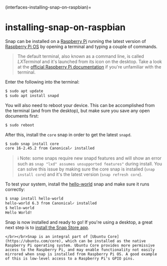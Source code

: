 (interfaces-installing-snap-on-raspbian)=
# installing-snap-on-raspbian

Snap can be installed on a [Raspberry Pi](https://www.raspberrypi.org/) running the latest version of [Raspberry Pi OS](https://www.raspberrypi.org/downloads/raspberry-pi-os/) by opening a terminal and typing a couple of commands.

> The default terminal, also known as a command line, is called *LXTerminal* and it's launched from its icon on the desktop. Take a look at the [official Raspberry Pi documentation](https://www.raspberrypi.org/documentation/usage/terminal/) if you're unfamiliar with the terminal.

Enter the following into the terminal:

```bash
$ sudo apt update
$ sudo apt install snapd
```
You will also need to reboot your device. This can be accomplished from the terminal (and from the desktop), but make sure you save any open documents first:

```bash
$ sudo reboot
```

After this, install the `core` snap in order to get the latest `snapd`.

```bash
$ sudo snap install core
core 16-2.45.2 from Canonical✓ installed
```

> :information_source: Note: some snaps require new snapd features and will show an error such as `snap "lxd" assumes unsupported features"` during install. You can solve this issue by making sure the core snap is installed (`snap install core`) and it's the latest version (`snap refresh core`).


To test your system, install the [hello-world](https://snapcraft.io/hello-world) snap and make sure it runs correctly:

```bash
$ snap install hello-world
hello-world 6.3 from Canonical✓ installed
$ hello-world
Hello World!
```

Snap is now installed and ready to go!  If you're using a desktop, a great next step is to [install the Snap Store app](/interfaces/installing-snap-store-app).


```{tip}
</br></br>Snap is an integral part of [Ubuntu Core](https://ubuntu.com/core), which can be installed as the native Raspberry Pi operating system. Ubuntu Core provides more permissive access to the Raspberry Pi, and may enable functionality not easily mirrored when snap is installed from Raspberry Pi OS. A good example of this is low-level access to a Raspberry Pi's GPIO pins.
```

